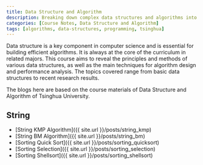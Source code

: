 ```yaml
---
title: Data Structure and Algorithm
description: Breaking down complex data structures and algorithms into digestible concepts with practical implementations.
categories: [Course Notes, Data Structure and Algorithm]
tags: [algorithms, data-structures, programming, tsinghua]
---
```


Data structure is a key component in computer science and is essential for building efficient algorithms. It is always at the core of the curriculum in related majors. This course aims to reveal the principles and methods of various data structures, as well as the main techniques for algorithm design and performance analysis. The topics covered range from basic data structures to recent research results.

The blogs here are based on the course materials of Data Structure and Algorithm of Tsinghua University.

## String

- [String KMP Algorithm]({{ site.url }}/posts/string_kmp)
- [String BM Algorithm]({{ site.url }}/posts/string_bm)
- [Sorting Quick Sort]({{ site.url }}/posts/sorting_quicksort)
- [Sorting Selection]({{ site.url }}/posts/sorting_selection)
- [Sorting Shellsort]({{ site.url }}/posts/sorting_shellsort)